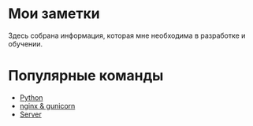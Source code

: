 # Мои заметки

Здесь собрана информация, которая мне необходима в разработке и обучении.

# Популярные команды

- [Python](https://github.com/Metall011/Notes/blob/main/python)
- [nginx & gunicorn](https://github.com/Metall011/Notes/blob/main/nginx%20%26%20gunicorn)
- [Server](https://github.com/Metall011/Notes/blob/main/DEED)
